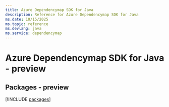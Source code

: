 ```yaml
---
title: Azure Dependencymap SDK for Java
description: Reference for Azure Dependencymap SDK for Java
ms.date: 10/15/2025
ms.topic: reference
ms.devlang: java
ms.service: dependencymap
---
```

# Azure Dependencymap SDK for Java - preview
## Packages - preview
[!INCLUDE [packages](dependencymap-index.md)]